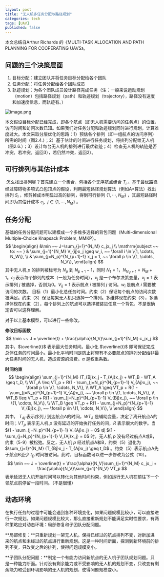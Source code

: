 ```yaml
---
layout: post
title: "无人机多任务分配与路径规划"
categories: tech
tags: [UAV]
published: false
---
```




本文总结自Arthur Richards 的《MULTI-TASK ALLOCATION AND PATH PLANNING FOR COOPERATING UAVS》。

## 问题的三个决策层面

1. 目标分配：建立团队并将任务目标分配给各个团队
2. 任务分配：将任务分配给各个团队成员
3. 轨迹规划：为各个团队成员设计路径完成任务（注：一般来说运动规划（motion）包括路径规划（path）和轨迹规划（trajectory），路径没有速度和加速度信息，而轨迹有。）

![image.png](https://s2.loli.net/2022/09/13/FeBZRdupvioEXYM.png)

​	本文假设目标分配已经完成，即各个航点（即无人机需要访问的任务点）的位置，访问时间和访问次数已知。如果我们对任务分配和轨迹规划同时进行规划，计算难度过大。本文采取分层优化的思路：1）预估各个排列（即一组航点的访问序列）所需的时间（图2.4.）；2）基于估计的时间进行任务规划，将排列分配给无人机（图2.6.）；3）设计每台无人机的排列进行最优轨迹；4）检查无人机的轨迹是否冲突，若冲突，返回3），若仍然冲突，返回2）。

## 可行排列与其估计成本

​	怎么找出排列呢？首先建立一个集合，包括各个无序航点组合 $T_i$ 。基于最优路径经过障碍物多项式凸包顶点的假设，利用最短路径规划算法（例如A*算法）找出排列 $S_i$ ，修剪掉成本明显过高的排列，得到可行排列 $\{1, \cdots, N_M\}$ ，其最短路径时间即为其估计成本 $c_j, ~~ j \in \{1, \cdots, N_M\}$ 。



## 任务分配

基础的任务分配问题可以建模成一个多维多选择的背包问题（Multi-dimensional Multiple-Choice Knapsack Problem, MMKP）。
$$
\begin{align}
&\min ~~ J=\sum_{j=1}^{N_M} c_jx_j \\
\mathrm{subject ~~ to: ~~ } & \sum_{j=1}^{N_M} V_{ij}x_j \geq w_i, ~~ \forall i \in \{1, \cdots, N_W\}, \\
& \sum_{j=N_p}^{N_{p+1}-1} x_j = 1, ~~ \forall p \in \{1, \cdots, N_V\},
\end{align}
$$
其中无人机 $p$ 的排列被标号为 $N_p$ 到 $N_{p+1}-1$，同时 $N_1 = 1$，$N_{N_{V}+1} = N_{M}+1$。$c_j$ 表示每个排列的成本（一般为任务时间），$x_j$ 是一个布尔决策变量，$x_j=1$ 表示排列 $j$ 被选择，否则为0。$V_{ij}=1$ 表示航点 $i$ 被排列 $j$ 访问。$w_i$ 是航点 $i$ 需要被访问的次数。 目标（1）最小化总任务时间。约束（2）保证每个航点的访问次数被满足。约束（3）保证每架无人机只选择一个排列。多维体现在约束（3），多选择体现在约束（2），每个排列上的航点可以选择被装进任意一个背包，不是很确定否可以这样理解。

对于以上基本模型，可以进行一些修改。

**修改目标函数**
$$
\min ~~ J = \overline{t} + \frac{\alpha}{N_V}\sum_{j=1}^{N_M} c_jx_j
$$
其中，$\overline{t}$ 表示最大任务时间。最小化 $\overline{t}$ 即可保证完成总体任务的时间最小。最小化平均时间是防止将带有不必要航点的排列分配给非最大任务时间的无人机，造成资源的浪费。$\alpha$ 是权重系数。

**时间约束**
$$
\begin{align}
\sum_{j=1}^{N_M} (T_{Bj}x_j - T_{Aj}x_j) + WT_B - WT_A \geq t_D, \\
WT_A \leq VT_p + R(1 - \sum_{j=N_p}^{N_{p+1}-1} V_{Aj}x_j), ~~ \forall p \in \{1, \cdots, N_V\}, \\
WT_A \geq VT_p + R(1 - \sum_{j=N_p}^{N_{p+1}-1} V_{Aj}x_j), ~~ \forall p \in \{1, \cdots, N_V\}, \\
WT_B \leq VT_p + R(1 - \sum_{j=N_p}^{N_{p+1}-1} V_{Bj}x_j), ~~ \forall p \in \{1, \cdots, N_V\}, \\
WT_B \geq VT_p + R(1 - \sum_{j=N_p}^{N_{p+1}-1} V_{Bj}x_j), ~~ \forall p \in \{1, \cdots, N_V\}, \\
\end{align}
$$
其中， $T_{Aj}$ 表示序列 $j$ 到达航点A的时间，$WT_A$ 是辅助变量，决定了离开航点A的时间；$VT_p$ 表示无人机 $p$ 没有延迟的开始执行任务的间，$R$ 表示很大的数字。当 $(1 - \sum_{j=N_p}^{N_{p+1}-1} V_{Aj}x_j) = 0$ 或 $(1 - \sum_{j=N_p}^{N_{p+1}-1} V_{Aj}x_j) = 0$ 时，无人机 $p$ 没有经过航点A或B，约束（5-9）被松弛。反之，无人机 $p$ 经过航点A和B，约束（5）退化为 $\sum_{j=1}^{N_M} (T_{Bj}x_j - T_{Aj}x_j) \geq t_D$ 。约束（5）表示航点A先于航点B至少 $t_D$ 时间被访问。此时，目标函数可以进一步修改为公式（10）。
$$
\min ~~ J = \overline{t} + \frac{\alpha}{N_V}\sum_{j=1}^{N_M} c_jx_j + \frac{\alpha}{N_V}\sum_{j=1}^{N_V} VT_p
$$
表示延迟无人机开始时间可以转化为其他时间约束，例如运行无人机在前往下一个领航点前停留一段时间。（不是很懂）

## 动态环境

在执行任务的过程中可能会遇到各种环境变化，如果问题规模比较小，可以直接进行一次规划。如果问题规模比较大，那么直接重新规划不能满足实时性要求，有两种策略应对动态环境：局部修复和子团队分配问题。

**局部修复：**只重新规划一架无人机。保持已经过的航点排列不变，对新加进来的航点和未经过的航点进行重新规划。这是一种时间断面，探测到新环境前的排列不变，只改变之后的排列，使得问题规模变小。

**子团队分配问题：**制定一个有能力访问新航点的无人机子团队规划问题。只是一种能力断面。针对没有剩余能力或不受影响的无人机的规划不变，只改变有剩余能力和受到环境影响的无人机的规划，使得问题规模变小。

























